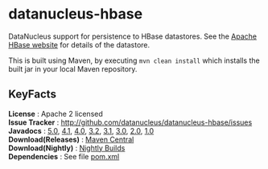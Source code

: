 # datanucleus-hbase

DataNucleus support for persistence to HBase datastores. See the [Apache HBase website](http://hbase.apache.org/) for details of the datastore.

This is built using Maven, by executing `mvn clean install` which installs the built jar in your local Maven repository.


## KeyFacts

__License__ : Apache 2 licensed  
__Issue Tracker__ : http://github.com/datanucleus/datanucleus-hbase/issues    
__Javadocs__ : [5.0](http://www.datanucleus.org/javadocs/store.hbase/5.0/), [4.1](http://www.datanucleus.org/javadocs/store.hbase/4.1/), [4.0](http://www.datanucleus.org/javadocs/store.hbase/4.0/),  [3.2](http://www.datanucleus.org/javadocs/store.hbase/3.2/),  [3.1](http://www.datanucleus.org/javadocs/store.hbase/3.1/), [3.0](http://www.datanucleus.org/javadocs/store.hbase/3.0/), [2.0](http://www.datanucleus.org/javadocs/store.hbase/2.0/), [1.0](http://www.datanucleus.org/javadocs/store.hbase/1.0/)  
__Download(Releases)__ : [Maven Central](http://central.maven.org/maven2/org/datanucleus/datanucleus-hbase)  
__Download(Nightly)__ : [Nightly Builds](http://www.datanucleus.org/downloads/maven2-nightly/org/datanucleus/datanucleus-hbase)  
__Dependencies__ : See file [pom.xml](pom.xml)  
